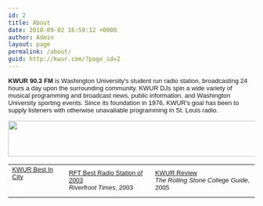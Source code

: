 ```yaml
---
id: 2
title: About
date: 2010-09-02 16:59:12 +0000
author: Admin
layout: page
permalink: /about/
guid: http://kwur.com/?page_id=2
---
```

<div class="pf-content">
  <p>
    <span style="font-family: Arial,Helvetica,sans-serif; font-size: small;"><strong>KWUR 90.3 FM</strong> is Washington University's student run radio station, broadcasting 24 hours a day upon the surrounding community. KWUR DJs spin a wide variety of musical programming and broadcast news, public information, and Washington University sporting events. Since its foundation in 1976, KWUR's goal has been to supply listeners with otherwise unavailable programming in St. Louis radio. </span>
  </p>
  
  <p>
    <img alt="" height="73" src="../Images/about/KWUR.jpg" width="550" />
  </p>
  
<table width="100%" border="0" cellspacing="0" cellpadding="0">
            <tr> 
              <td width="23%"><font color="#FFFFFF" size="2" face="Arial, Helvetica, sans-serif"><a href="http://www.studlife.com/media/paper337/news/2003/09/29/News/Kwur-Best.In.City-506651.shtml" target="_blank">KWUR 
                Best In City</a><br>
                <em>Student Life</em>, 2003</font></td>
              <td width="35%"><font size="2" face="Arial, Helvetica, sans-serif"><a href="http://www.riverfronttimes.com/bestof/award.php?award=31233" target="_blank">RFT 
                Best Radio Station of 2003</a><br>
                <em>Riverfront Times</em>, 2003<br>
                </font></td>
              <td width="42%"><font size="2" face="Arial, Helvetica, sans-serif"><a href="/assets/img/rsreview.jpg">KWUR 
                Review </a><br>
                <em>The Rolling Stone College Guide</em>, 2005</font></td>
            </tr>
          </table>
     </div>